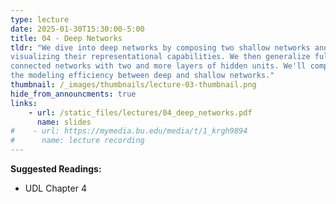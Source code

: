 ```yaml
---
type: lecture
date: 2025-01-30T15:30:00-5:00
title: 04 - Deep Networks
tldr: "We dive into deep networks by composing two shallow networks and
visualizing their representational capabilities. We then generalize fully
connected networks with two and more layers of hidden units. We'll compare
the modeling efficiency between deep and shallow networks."
thumbnail: /_images/thumbnails/lecture-03-thumbnail.png
hide_from_announcments: true
links: 
    - url: /static_files/lectures/04_deep_networks.pdf
      name: slides
#    - url: https://mymedia.bu.edu/media/t/1_krgh9894
#      name: lecture recording
---
```

**Suggested Readings:**
- UDL Chapter 4